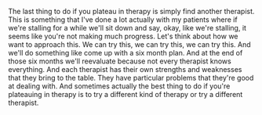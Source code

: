  The last thing to do if you plateau in therapy is simply find another therapist. This is something that I've done a lot actually with my patients where if we're stalling for a while we'll sit down and say, okay, like we're stalling, it seems like you're not making much progress. Let's think about how we want to approach this. We can try this, we can try this, we can try this. And we'll do something like come up with a six month plan. And at the end of those six months we'll reevaluate because not every therapist knows everything. And each therapist has their own strengths and weaknesses that they bring to the table. They have particular problems that they're good at dealing with. And sometimes actually the best thing to do if you're plateauing in therapy is to try a different kind of therapy or try a different therapist.